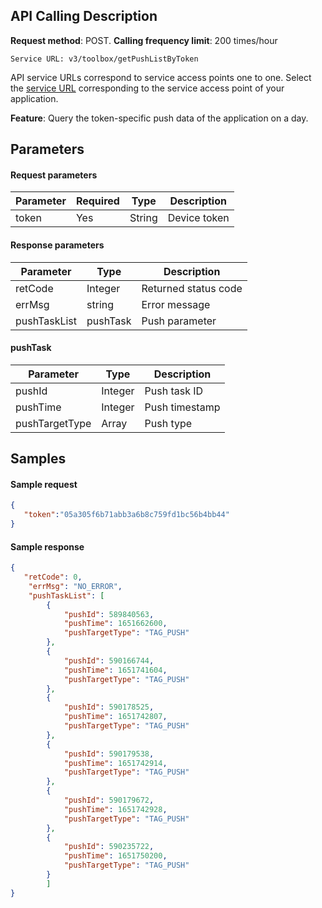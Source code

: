 ## API Calling Description
**Request method**: POST.
**Calling frequency limit**: 200 times/hour

```plaintext
Service URL: v3/toolbox/getPushListByToken
```
API service URLs correspond to service access points one to one. Select the [service URL](https://intl.cloud.tencent.com/document/product/1024/38517) corresponding to the service access point of your application.

**Feature**: Query the token-specific push data of the application on a day.

## Parameters
#### Request parameters

| Parameter | Required | Type | Description |
| --------- | ---- | ------ | ------------------------------------------------------------ |
| token | Yes   | String | Device token |

#### Response parameters

| Parameter                  | Type      | Description                                                |
| ------------------------- | --------- | --------------------------------------------------- |
| retCode         | Integer    | Returned status code                              |
| errMsg                    | string    | Error message                                            |
| pushTaskList | pushTask  | Push parameter |

#### pushTask

| Parameter | Type | Description |
| -------- | ------ | -------------- |
| pushId     | Integer |  Push task ID      |
| pushTime   | Integer    | Push timestamp     |
| pushTargetType    | Array    | Push type   |


## Samples
#### Sample request
    
```json
{
   "token":"05a305f6b71abb3a6b8c759fd1bc56b4bb44"
}
```
#### Sample response
```json
{
   "retCode": 0,
    "errMsg": "NO_ERROR",
    "pushTaskList": [
        {
            "pushId": 589840563,
            "pushTime": 1651662600,
            "pushTargetType": "TAG_PUSH"
        },
        {
            "pushId": 590166744,
            "pushTime": 1651741604,
            "pushTargetType": "TAG_PUSH"
        },
        {
            "pushId": 590178525,
            "pushTime": 1651742807,
            "pushTargetType": "TAG_PUSH"
        },
        {
            "pushId": 590179538,
            "pushTime": 1651742914,
            "pushTargetType": "TAG_PUSH"
        },
        {
            "pushId": 590179672,
            "pushTime": 1651742928,
            "pushTargetType": "TAG_PUSH"
        },
        {
            "pushId": 590235722,
            "pushTime": 1651750200,
            "pushTargetType": "TAG_PUSH"
        }
        ]
}
```
